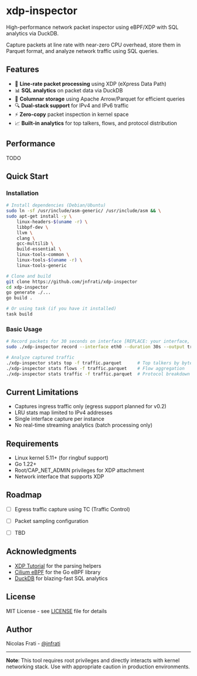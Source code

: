 
# xdp-inspector

High-performance network packet inspector using eBPF/XDP with SQL analytics via DuckDB.

Capture packets at line rate with near-zero CPU overhead, store them in Parquet format, and analyze network traffic using SQL queries.

## Features

- 🚀 **Line-rate packet processing** using XDP (eXpress Data Path)
- 📊 **SQL analytics** on packet data via DuckDB
- 💾 **Columnar storage** using Apache Arrow/Parquet for efficient queries
- 🔍 **Dual-stack support** for IPv4 and IPv6 traffic
- ⚡ **Zero-copy** packet inspection in kernel space
- 📈 **Built-in analytics** for top talkers, flows, and protocol distribution

## Performance

TODO

## Quick Start

### Installation

```bash
# Install dependencies (Debian/Ubuntu)
sudo ln -sf /usr/include/asm-generic/ /usr/include/asm && \
sudo apt-get install -y \
    linux-headers-$(uname -r) \
    libbpf-dev \
    llvm \
    clang \
    gcc-multilib \
    build-essential \
    linux-tools-common \
    linux-tools-$(uname -r) \
    linux-tools-generic

# Clone and build
git clone https://github.com/jnfrati/xdp-inspector
cd xdp-inspector
go generate ./...
go build .

# Or using task (if you have it installed)
task build
```

### Basic Usage

```bash
# Record packets for 30 seconds on interface [REPLACE: your interface, e.g., eth0]
sudo ./xdp-inspector record --interface eth0 --duration 30s --output traffic.parquet

# Analyze captured traffic
./xdp-inspector stats top -f traffic.parquet      # Top talkers by bytes
./xdp-inspector stats flows -f traffic.parquet    # Flow aggregation  
./xdp-inspector stats traffic -f traffic.parquet  # Protocol breakdown
```

## Current Limitations

- Captures ingress traffic only (egress support planned for v0.2)
- LRU stats map limited to IPv4 addresses
- Single interface capture per instance
- No real-time streaming analytics (batch processing only)

## Requirements

- Linux kernel 5.11+ (for ringbuf support)
- Go 1.22+
- Root/CAP_NET_ADMIN privileges for XDP attachment
- Network interface that supports XDP

## Roadmap

- [ ] Egress traffic capture using TC (Traffic Control)
- [ ] Packet sampling configuration
- [ ] TBD


## Acknowledgments

- [XDP Tutorial](https://github.com/xdp-project/xdp-tutorial) for the parsing helpers
- [Cilium eBPF](https://github.com/cilium/ebpf) for the Go eBPF library
- [DuckDB](https://duckdb.org/) for blazing-fast SQL analytics

## License

MIT License - see [LICENSE](LICENSE) file for details

## Author

Nicolas Frati - [@jnfrati](https://github.com/jnfrati)

---

**Note**: This tool requires root privileges and directly interacts with kernel networking stack. Use with appropriate caution in production environments.
